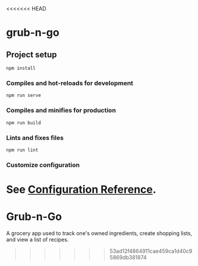 <<<<<<< HEAD
# grub-n-go

## Project setup
```
npm install
```

### Compiles and hot-reloads for development
```
npm run serve
```

### Compiles and minifies for production
```
npm run build
```

### Lints and fixes files
```
npm run lint
```

### Customize configuration
See [Configuration Reference](https://cli.vuejs.org/config/).
=======
# Grub-n-Go
A grocery app used to track one's owned ingredients, create shopping lists, and view a list of recipes.
>>>>>>> 53ad12f4864911cae459ca1d40c95869db381874
